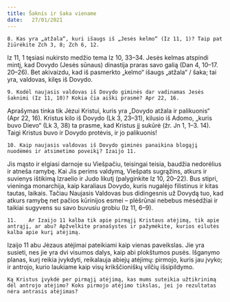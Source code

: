 ```yaml
---
title: Šaknis ir šaka viename 
date:   27/01/2021
---
```


`8. Kas yra „atžala“, kuri išaugs iš „Jesės kelmo“ (Iz 11, 1)? Taip pat žiūrėkite Zch 3, 8; Zch 6, 12.`

Iz 11, 1 tęsiasi nukirsto medžio tema Iz 10, 33–34. Jesės kelmas atspindi mintį, kad Dovydo (Jesės sūnaus) dinastija praras savo galią (Dan 4, 10–17. 20–26). Bet akivaizdu, kad iš pasmerkto „kelmo“ išaugs „atžala“ / šaka; tai yra, valdovas, kilęs iš Dovydo.

`9. Kodėl naujasis valdovas iš Dovydo giminės dar vadinamas Jesės šaknimi (Iz 11, 10)? Kokia čia aiški prasmė? Apr 22, 16.`
 
Aprašymas tinka tik Jėzui Kristui, kuris yra „Dovydo atžala ir palikuonis“ (Apr 22, 16). Kristus kilo iš Dovydo (Lk 3, 23–31), kilusio iš Adomo, „kuris buvo Dievo“ (Lk 3, 38) ta prasme, kad Kristus jį sukūrė (žr. Jn 1, 1–3. 14). Taigi Kristus buvo ir Dovydo protėvis, ir jo palikuonis!

`10. Kaip naujasis valdovas iš Dovydo giminės panaikina blogąjį nuodėmės ir atsimetimo poveikį? Izaijo 11.`

Jis mąsto ir elgiasi darnoje su Viešpačiu, teisingai teisia, baudžia nedorėlius ir atneša ramybę. Kai Jis perims valdymą, Viešpats sugrąžins, atkurs ir suvienys ištikimą Izraelio ir Judo likutį (palyginkite Iz 10, 20–22). Bus stipri, vieninga monarchija, kaip karaliaus Dovydo, kuris nugalėjo filistinus ir kitas tautas, laikais. Tačiau Naujasis Valdovas bus didingesnis už Dovydą tuo, kad atkurs ramybę net pačios kūrinijos esmei – plėšrūnai nebebus mėsėdžiai ir taikiai sugyvens su savo buvusiu grobiu (Iz 11, 6–9).

`11.	Ar Izaijo 11 kalba tik apie pirmąjį Kristaus atėjimą, tik apie antrąjį, ar abu? Apžvelkite pranašystes ir pažymėkite, kurios eilutės kalba apie kurį atėjimą.`

Izaijo 11 abu Jėzaus atėjimai pateikiami kaip vienas paveikslas. Jie yra susieti, nes jie yra dvi visumos dalys, kaip abi plokštumos pusės. Išganymo planas, kurį reikia įvykdyti, reikalauja abiejų atėjimų: pirmojo, kuris jau įvyko; ir antrojo, kurio laukiame kaip visų krikščioniškų vilčių išsipildymo.
	
`Ką Kristus įvykdė per pirmąjį atėjimą, kas mums suteikia užtikrinimą dėl antrojo atėjimo? Koks pirmojo atėjimo tikslas, jei jo rezultatas nėra antrasis atėjimas?`